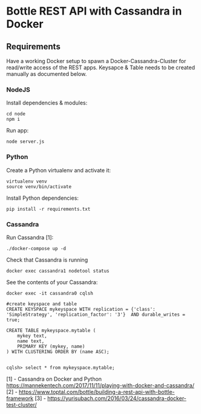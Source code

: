 # Bottle REST API with Cassandra in Docker

## Requirements

Have a working Docker setup to spawn a Docker-Cassandra-Cluster for read/write access of the REST apps.
Keysapce & Table needs to be created manually as documented below.

### NodeJS
Install dependencies & modules:

```
cd node
npm i
```

Run app:
```
node server.js
```


### Python
Create a Python virtualenv and activate it:
```
virtualenv venv
source venv/bin/activate
```

Install Python dependencies:
```
pip install -r requirements.txt
```

### Cassandra
Run Cassandra [1]:
```
./docker-compose up -d
```

Check that Cassandra is running
```
docker exec cassandra1 nodetool status
```

See the contents of your Cassandra:
```
docker exec -it cassandra0 cqlsh

#create keyspace and table
CREATE KEYSPACE mykeyspace WITH replication = {'class': 'SimpleStrategy', 'replication_factor': '3'}  AND durable_writes = true;

CREATE TABLE mykeyspace.mytable (
    mykey text,
    name text,
    PRIMARY KEY (mykey, name)
) WITH CLUSTERING ORDER BY (name ASC);


cqlsh> select * from mykeyspace.mytable;
```

[1] - Cassandra on Docker and Python https://mannekentech.com/2017/11/11/playing-with-docker-and-cassandra/
[2] - https://www.toptal.com/bottle/building-a-rest-api-with-bottle-framework
[3] - https://yurisubach.com/2016/03/24/cassandra-docker-test-cluster/
